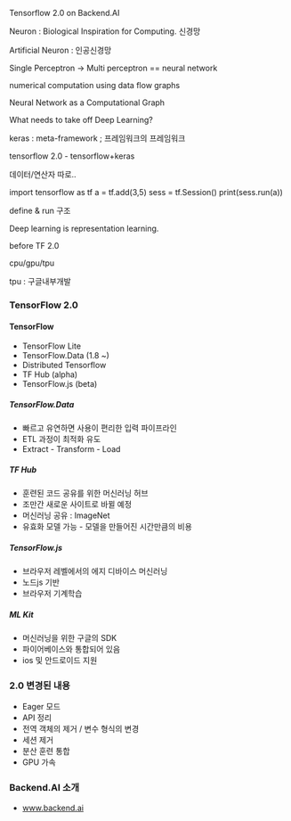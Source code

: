 Tensorflow 2.0 on Backend.AI

Neuron : Biological Inspiration for Computing.
  신경망


Artificial Neuron : 인공신경망


Single Perceptron -> Multi perceptron == neural network 

numerical computation using data flow graphs

Neural Network as a Computational Graph

What needs to take off Deep Learning?

keras : meta-framework ; 프레임워크의 프레임워크

tensorflow 2.0 - tensorflow+keras 


데이터/연산자 따로..

import tensorflow as tf
a = tf.add(3,5)
sess = tf.Session()
print(sess.run(a))


define & run 구조

Deep learning is representation learning.

before TF 2.0

cpu/gpu/tpu

tpu : 구글내부개발




### TensorFlow 2.0

#### TensorFlow 

 - TensorFlow Lite
 - TensorFlow.Data (1.8 ~)
 - Distributed Tensorflow
 - TF Hub (alpha)
 - TensorFlow.js (beta)
 

##### TensorFlow.Data
 - 빠르고 유연하면 사용이 편리한 입력 파이프라인
 - ETL 과정이 최적화 유도
 - Extract - Transform - Load 
 
##### TF Hub
 - 훈련된 코드 공유를 위한 머신러닝 허브
 - 조만간 새로운 사이트로 바뀔 예정
 - 머신러닝 공유 : ImageNet
 - 유효화 모델 가능 - 모델을 만들어진 시간만큼의 비용
 
##### TensorFlow.js
 - 브라우저 레벨에서의 에지 디바이스 머신러닝 
 - 노드js 기반  
 - 브라우저 기계학습

##### ML Kit
 - 머신러닝을 위한 구글의 SDK
 - 파이어베이스와 통합되어 있음
 - ios 및 안드로이드 지원

### 2.0 변경된 내용
- Eager 모드
- API 정리
- 전역 객체의 제거 / 변수 형식의 변경
- 세션 제거
- 분산 훈련 통합
- GPU 가속


### Backend.AI 소개
- www.backend.ai
